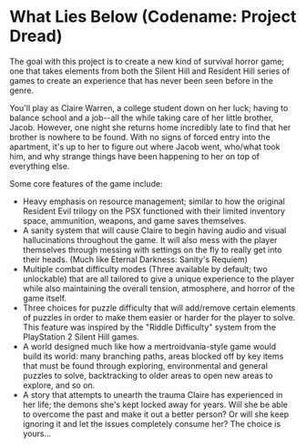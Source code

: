 # What Lies Below (Codename: Project Dread)

The goal with this project is to create a new kind of survival horror game; one that takes elements from both the Silent Hill and Resident Hill series of games to create an experience that has never been seen before in the genre. 

You'll play as Claire Warren, a college student down on her luck; having to balance school and a job--all the while taking care of her little brother, Jacob. However, one night she returns home incredibly late to find that her brother is nowhere to be found. With no signs of forced entry into the apartment, it's up to her to figure out where Jacob went, who/what took him, and why strange things have been happening to her on top of everything else.

Some core features of the game include:
- Heavy emphasis on resource management; similar to how the original Resident Evil trilogy on the PSX functioned with their limited inventory space, ammunition, weapons, and game saves themselves.
- A sanity system that will cause Claire to begin having audio and visual hallucinations throughout the game. It will also mess with the player themselves through messing with settings on the fly to really get into their heads. (Much like Eternal Darkness: Sanity's Requiem)
- Multiple combat difficulty modes (Three available by default; two unlockable) that are all tailored to give a unique experience to the player while also maintaining the overall tension, atmosphere, and horror of the game itself.
- Three choices for puzzle difficulty that will add/remove certain elements of puzzles in order to make them easier or harder for the player to solve. This feature was inspired by the "Riddle Difficulty" system from the PlayStation 2 Silent Hill games.
- A world designed much like how a mertroidvania-style game would build its world: many branching paths, areas blocked off by key items that must be found through exploring, environmental and general puzzles to solve, backtracking to older areas to open new areas to explore, and so on.
- A story that attempts to unearth the trauma Claire has experienced in her life; the demons she's kept locked away for years. Will she be able to overcome the past and make it out a better person? Or will she keep ignoring it and let the issues completely consume her? The choice is yours...
